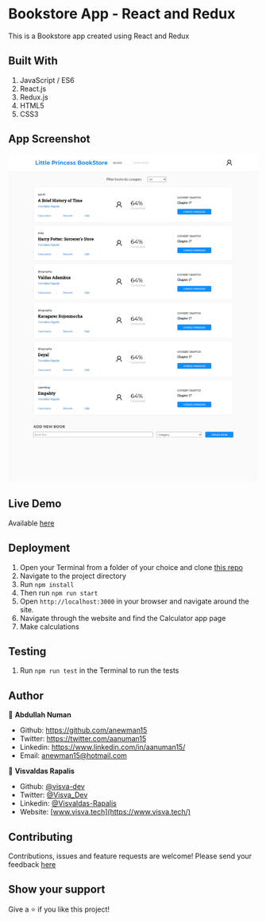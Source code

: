 # Bookstore App - React and Redux

This is a Bookstore app created using React and Redux


## Built With
1. JavaScript / ES6
2. React.js
3. Redux.js
4. HTML5
5. CSS3


## App Screenshot
![App Screenshot](./app-screenshot.png)

## Live Demo
Available [here](https://little-princess-bookstore.herokuapp.com/)

## Deployment
1. Open your Terminal from a folder of your choice and clone [this repo](https://github.com/anewman15/bookstore-react/)
2. Navigate to the project directory
3. Run `npm install`
4. Then run `npm run start`
5. Open `http://localhost:3000` in your browser and navigate around the site.
6. Navigate through the website and find the Calculator app page
7. Make calculations

## Testing
1. Run `npm run test` in the Terminal to run the tests

## Author

👤 **Abdullah Numan**

- Github:   https://github.com/anewman15
- Twitter:  https://twitter.com/aanuman15
- Linkedin: https://www.linkedin.com/in/aanuman15/
- Email:    anewman15@hotmail.com

👤 **Visvaldas Rapalis**

- Github: [@visva-dev](https://github.com/visva-dev)
- Twitter: [@Visva_Dev](https://twitter.com/Visva_Dev)
- Linkedin: [@Visvaldas-Rapalis](https://www.linkedin.com/in/visvaldas-rapalis/)
- Website: [www.visva.tech](https://www.visva.tech/)

##    Contributing

Contributions, issues and feature requests are welcome!
Please send your feedback [here](https://github.com/anewman15/bookstore-react/issues)

## Show your support

Give a ⭐️ if you like this project!